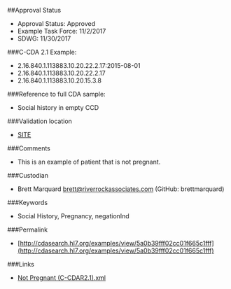 ##Approval Status 

* Approval Status: Approved
* Example Task Force: 11/2/2017
* SDWG: 11/30/2017

###C-CDA 2.1 Example: 

* 2.16.840.1.113883.10.20.22.2.17:2015-08-01
* 2.16.840.1.113883.10.20.22.2.17
* 2.16.840.1.113883.10.20.15.3.8

###Reference to full CDA sample:

* Social history in empty CCD


###Validation location

* [SITE](https://sitenv.org/sandbox-ccda/ccda-validator)


###Comments

* This is an example of patient that is not pregnant.

###Custodian

* Brett Marquard brett@riverrockassociates.com (GitHub: brettmarquard)


###Keywords

* Social History, Pregnancy, negationInd



###Permalink 

* [http://cdasearch.hl7.org/examples/view/5a0b39fff02cc01f665c1fff](http://cdasearch.hl7.org/examples/view/5a0b39fff02cc01f665c1fff)

###Links 

* [Not Pregnant (C-CDAR2.1).xml](https://github.com/HL7/C-CDA-Examples/tree/master/Social%20History/Not%20Pregnant/Not%20Pregnant%20%28C-CDAR2.1%29.xml)
